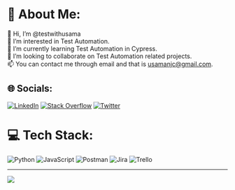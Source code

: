 # 💫 About Me:
👋 Hi, I’m @testwithusama<br>👀 I’m interested in Test Automation.<br>🌱 I’m currently learning Test Automation in Cypress.<br>💞️ I’m looking to collaborate on Test Automation related projects.<br>📫 You can contact me through email and that is usamanjc@gmail.com.


## 🌐 Socials:
[![LinkedIn](https://img.shields.io/badge/LinkedIn-%230077B5.svg?logo=linkedin&logoColor=white)](https://linkedin.com/in/usama-naeem) [![Stack Overflow](https://img.shields.io/badge/-Stackoverflow-FE7A16?logo=stack-overflow&logoColor=white)](https://stackoverflow.com/users/12972923) [![Twitter](https://img.shields.io/badge/Twitter-%231DA1F2.svg?logo=Twitter&logoColor=white)](https://twitter.com/testwithusama) 

# 💻 Tech Stack:
![Python](https://img.shields.io/badge/python-3670A0?style=for-the-badge&logo=python&logoColor=ffdd54) ![JavaScript](https://img.shields.io/badge/javascript-%23323330.svg?style=for-the-badge&logo=javascript&logoColor=%23F7DF1E) ![Postman](https://img.shields.io/badge/Postman-FF6C37?style=for-the-badge&logo=postman&logoColor=white) ![Jira](https://img.shields.io/badge/jira-%230A0FFF.svg?style=for-the-badge&logo=jira&logoColor=white) ![Trello](https://img.shields.io/badge/Trello-%23026AA7.svg?style=for-the-badge&logo=Trello&logoColor=white)

---
[![](https://visitcount.itsvg.in/api?id=testwithusama&icon=0&color=0)](https://visitcount.itsvg.in)
